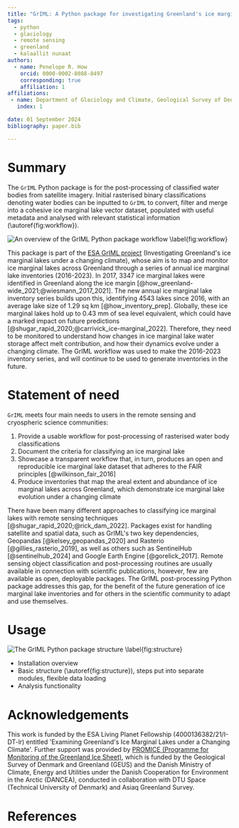 ```yaml
---
title: "GrIML: A Python package for investigating Greenland's ice marginal lakes under a changing climate"
tags:
  - python
  - glaciology
  - remote sensing
  - greenland
  - kalaallit nunaat
authors:
  - name: Penelope R. How
    orcid: 0000-0002-8088-8497
    corresponding: true
    affiliation: 1
affiliations:
 - name: Department of Glaciology and Climate, Geological Survey of Denmark and Greenland (GEUS), Nuuk, Greenland
   index: 1

date: 01 September 2024
bibliography: paper.bib

---
```



# Summary

The `GrIML` Python package is for the post-processing of classified water bodies from satellite imagery. Initial rasterised binary classifications denoting water bodies can be inputted to `GrIML` to convert, filter and merge into a cohesive ice marginal lake vector dataset, populated with useful metadata and analysed with relevant statistical information (\autoref{fig:workflow}).

![An overview of the GrIML Python package workflow \label{fig:workflow}](https://github.com/PennyHow/GrIML/blob/main/other/reporting/figures/griml_workflow_without_gee.png?raw=true)

This package is part of the [ESA GrIML project](https://eo4society.esa.int/projects/griml/) (Investigating Greenland's ice marginal lakes under a changing climate), whose aim is to map and monitor ice marginal lakes across Greenland through a series of annual ice marginal lake inventories (2016-2023). In 2017, 3347 ice marginal lakes were identified in Greenland along the ice margin [@how_greenland-wide_2021;@wiesmann_2017_2021]. The new annual ice marginal lake inventory series builds upon this, identifying 4543 lakes since 2016, with an average lake size of 1.29 sq km [@how_inventory_prep]. Globally, these ice marginal lakes hold up to 0.43 mm of sea level equivalent, which could have a marked impact on future predictions [@shugar_rapid_2020;@carrivick_ice-marginal_2022]. Therefore, they need to be monitored to understand how changes in ice marginal lake water storage affect melt contribution, and how their dynamics evolve under a changing climate. The GrIML workflow was used to make the 2016-2023 inventory series, and will continue to be used to generate inventories in the future.


# Statement of need

`GrIML` meets four main needs to users in the remote sensing and cryospheric science communities:

1. Provide a usable workflow for post-processing of rasterised water body classifications
2. Document the criteria for classifying an ice marginal lake
3. Showcase a transparent workflow that, in turn, produces an open and reproducible ice marginal lake dataset that adheres to the FAIR principles [@wilkinson_fair_2016]
4. Produce inventories that map the areal extent and abundance of ice marginal lakes across Greenland, which demonstrate ice marginal lake evolution under a changing climate

There have been many different approaches to classifying ice marginal lakes with remote sensing techniques [@shugar_rapid_2020;@rick_dam_2022]. Packages exist for handling satellite and spatial data, such as GrIML's two key dependencies, Geopandas [@kelsey_geopandas_2020] and Rasterio [@gillies_rasterio_2019], as well as others such as SentinelHub [@sentinelhub_2024] and Google Earth Engine [@gorelick_2017]. Remote sensing object classification and post-processing routines are usually available in connection with scientific publications, however, few are available as open, deployable packages. The GrIML post-processing Python package addresses this gap, for the benefit of the future generation of ice marginal lake inventories and for others in the scientific community to adapt and use themselves.


# Usage

![The GrIML Python package structure \label{fig:structure}](https://github.com/PennyHow/GrIML/blob/main/other/reporting/figures/griml_package_structure.png?raw=true)

- Installation overview
- Basic structure (\autoref{fig:structure}), steps put into separate modules, flexible data loading
- Analysis functionality


# Acknowledgements

This work is funded by the ESA Living Planet Fellowship (4000136382/21/I-DT-lr) entitled 'Examining Greenland's Ice Marginal Lakes under a Changing Climate'. Further support was provided by [PROMICE (Programme for Monitoring of the Greenland Ice Sheet)](https://promice.org), which is funded by the Geological Survey of Denmark and Greenland (GEUS) and the Danish Ministry of Climate, Energy and Utilities under the Danish Cooperation for Environment in the Arctic (DANCEA), conducted in collaboration with DTU Space (Technical University of Denmark) and Asiaq Greenland Survey.


# References

